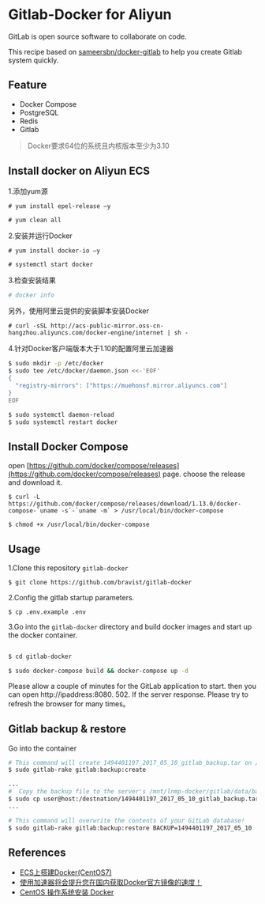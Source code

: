 Gitlab-Docker for Aliyun
==


GitLab is open source software to collaborate on code. 

This recipe based on [sameersbn/docker-gitlab](https://github.com/sameersbn/docker-gitlab) to help you create Gitlab system quickly.


## Feature

- Docker Compose
- PostgreSQL
- Redis
- Gitlab

> Docker要求64位的系统且内核版本至少为3.10

## Install docker on Aliyun ECS

1.添加yum源

```
# yum install epel-release –y

# yum clean all
```

2.安装并运行Docker

```
# yum install docker-io –y

# systemctl start docker
```
3.检查安装结果

```bash
# docker info
```


另外，使用阿里云提供的安装脚本安装Docker

```
# curl -sSL http://acs-public-mirror.oss-cn-hangzhou.aliyuncs.com/docker-engine/internet | sh -
```


4.针对Docker客户端版本大于1.10的配置阿里云加速器

```bash
$ sudo mkdir -p /etc/docker
$ sudo tee /etc/docker/daemon.json <<-'EOF'
{
  "registry-mirrors": ["https://muehonsf.mirror.aliyuncs.com"]
}
EOF

$ sudo systemctl daemon-reload
$ sudo systemctl restart docker

```

## Install Docker Compose

open [https://github.com/docker/compose/releases](https://github.com/docker/compose/releases) page. choose the release and download it.

```
$ curl -L https://github.com/docker/compose/releases/download/1.13.0/docker-compose-`uname -s`-`uname -m` > /usr/local/bin/docker-compose

$ chmod +x /usr/local/bin/docker-compose
```


## Usage

1.Clone this repository `gitlab-docker`


```bash
$ git clone https://github.com/bravist/gitlab-docker
```

2.Config the gitlab startup parameters.

```
$ cp .env.example .env
```


3.Go into the `gitlab-docker` directory and build docker images and start up the docker container.

```bash

$ cd gitlab-docker

$ sudo docker-compose build && docker-compose up -d
```

Please allow a couple of minutes for the GitLab application to start. then you can open http://ipaddress:8080. 502. If the server response. Please try to refresh the browser for many times。

## Gitlab backup & restore

Go into the container 

```bash
# This command will create 1494401197_2017_05_10_gitlab_backup.tar on /var/opt/gitlab/backups/
$ sudo gitlab-rake gitlab:backup:create

...
#  Copy the backup file to the server's /mnt/lnmp-docker/gitlab/data/backups
$ sudo cp user@host:/destnation/1494401197_2017_05_10_gitlab_backup.tar user@host:/mnt/lnmp-docker/gitlab/data/backups
...

# This command will overwrite the contents of your GitLab database!
$ sudo gitlab-rake gitlab:backup:restore BACKUP=1494401197_2017_05_10
```


## References

+ [ECS上搭建Docker(CentOS7)
](https://help.aliyun.com/document_detail/51853.html?spm=5176.8208715.110.1.ps6bxJ)
+ [使用加速器将会提升您在国内获取Docker官方镜像的速度！
](https://cr.console.aliyun.com/?spm=5176.2020520152.210.d103.H4Rlih#/accelerator)
+ [CentOS 操作系统安装 Docker](https://yeasy.gitbooks.io/docker_practice/content/install/centos.html)
